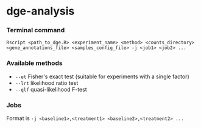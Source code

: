 # dge-analysis

### Terminal command

`Rscript <path_to_dge.R> <experiment_name> <method> <counts_directory>
<gene_annotations_file> <samples_config_file> -j <job1> <job2> ...`

### Available methods

- `--et` Fisher's exact test (suitable for experiments with a single factor)
- `--lrt` likelihood ratio test
- `--qlf` quasi-likelihood F-test

### Jobs

Format is `-j <baseline1>,<treatment1> <baseline2>,<treatment2> ...`
